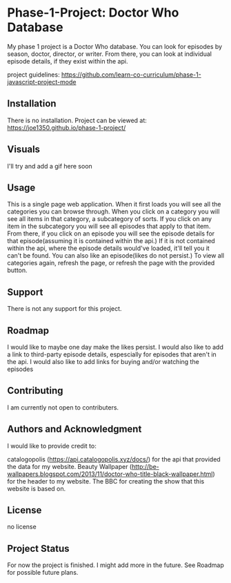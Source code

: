 # Phase-1-Project: Doctor Who Database

My phase 1 project is a Doctor Who database. You can look for episodes by season, doctor, director, or writer.
From there, you can look at individual episode details, if they exist within the api.

project guidelines: https://github.com/learn-co-curriculum/phase-1-javascript-project-mode

## Installation

There is no installation. Project can be viewed at:
https://joe1350.github.io/phase-1-project/

## Visuals

I'll try and add a gif here soon

## Usage

This is a single page web application. When it first loads you will see all the categories you can browse through.
When you click on a category you will see all items in that category, a subcategory of sorts.
If you click on any item in the subcategory you will see all episodes that apply to that item.
From there, if you click on an episode you will see the episode details for that episode(assuming it is contained within the api.)
If it is not contained within the api, where the episode details would've loaded, it'll tell you it can't be found.
You can also like an episode(likes do not persist.)
To view all categories again, refresh the page, or refresh the page with the provided button.

## Support

There is not any support for this project.

## Roadmap

I would like to maybe one day make the likes persist.
I would also like to add a link to third-party episode details, espescially for episodes that aren't in the api.
I would also like to add links for buying and/or watching the episodes

## Contributing

I am currently not open to contributers.

## Authors and Acknowledgment

I would like to provide credit to:

catalogopolis (https://api.catalogopolis.xyz/docs/) for the api that provided the data for my website.
Beauty Wallpaper (http://be-wallpapers.blogspot.com/2013/11/doctor-who-title-black-wallpaper.html) for the header to my website.
The BBC for creating the show that this website is based on.

## License

no license

## Project Status

For now the project is finished.
I might add more in the future. See Roadmap for possible future plans.
